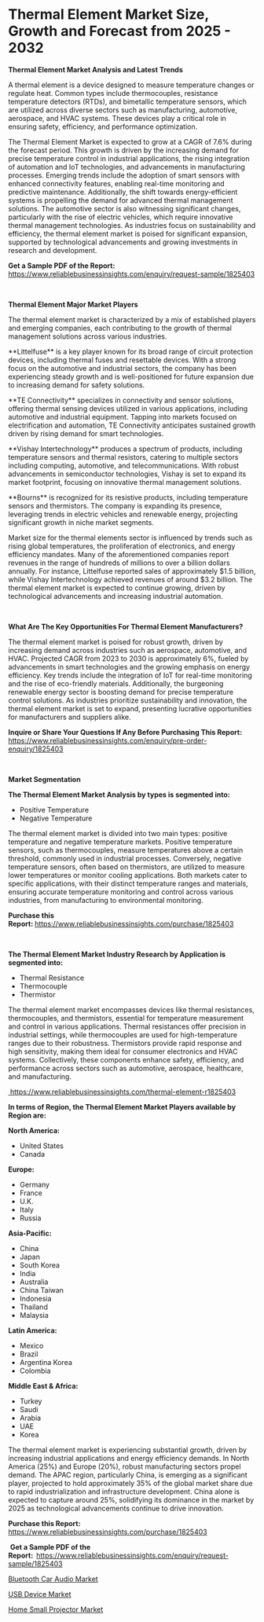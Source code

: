 <p><h1>Thermal Element Market Size, Growth and Forecast from 2025 - 2032</h1></p><p><strong>Thermal Element Market Analysis and Latest Trends</strong></p>
<p><p>A thermal element is a device designed to measure temperature changes or regulate heat. Common types include thermocouples, resistance temperature detectors (RTDs), and bimetallic temperature sensors, which are utilized across diverse sectors such as manufacturing, automotive, aerospace, and HVAC systems. These devices play a critical role in ensuring safety, efficiency, and performance optimization.</p><p>The Thermal Element Market is expected to grow at a CAGR of 7.6% during the forecast period. This growth is driven by the increasing demand for precise temperature control in industrial applications, the rising integration of automation and IoT technologies, and advancements in manufacturing processes. Emerging trends include the adoption of smart sensors with enhanced connectivity features, enabling real-time monitoring and predictive maintenance. Additionally, the shift towards energy-efficient systems is propelling the demand for advanced thermal management solutions. The automotive sector is also witnessing significant changes, particularly with the rise of electric vehicles, which require innovative thermal management technologies. As industries focus on sustainability and efficiency, the thermal element market is poised for significant expansion, supported by technological advancements and growing investments in research and development.</p></p>
<p><strong>Get a Sample PDF of the Report:&nbsp;</strong> <a href="https://www.reliablebusinessinsights.com/enquiry/request-sample/1825403?utm_campaign=1837&utm_medium=2&utm_source=Github&utm_content=ia&utm_term=10022025&utm_id=thermal-element">https://www.reliablebusinessinsights.com/enquiry/request-sample/1825403</a></p>
<p>&nbsp;</p>
<p><strong>Thermal Element Major Market Players</strong></p>
<p><p>The thermal element market is characterized by a mix of established players and emerging companies, each contributing to the growth of thermal management solutions across various industries.</p><p>**Littelfuse** is a key player known for its broad range of circuit protection devices, including thermal fuses and resettable devices. With a strong focus on the automotive and industrial sectors, the company has been experiencing steady growth and is well-positioned for future expansion due to increasing demand for safety solutions.</p><p>**TE Connectivity** specializes in connectivity and sensor solutions, offering thermal sensing devices utilized in various applications, including automotive and industrial equipment. Tapping into markets focused on electrification and automation, TE Connectivity anticipates sustained growth driven by rising demand for smart technologies.</p><p>**Vishay Intertechnology** produces a spectrum of products, including temperature sensors and thermal resistors, catering to multiple sectors including computing, automotive, and telecommunications. With robust advancements in semiconductor technologies, Vishay is set to expand its market footprint, focusing on innovative thermal management solutions.</p><p>**Bourns** is recognized for its resistive products, including temperature sensors and thermistors. The company is expanding its presence, leveraging trends in electric vehicles and renewable energy, projecting significant growth in niche market segments.</p><p>Market size for the thermal elements sector is influenced by trends such as rising global temperatures, the proliferation of electronics, and energy efficiency mandates. Many of the aforementioned companies report revenues in the range of hundreds of millions to over a billion dollars annually. For instance, Littelfuse reported sales of approximately $1.5 billion, while Vishay Intertechnology achieved revenues of around $3.2 billion. The thermal element market is expected to continue growing, driven by technological advancements and increasing industrial automation.</p></p>
<p>&nbsp;</p>
<p><strong>What Are The Key Opportunities For Thermal Element Manufacturers?</strong></p>
<p><p>The thermal element market is poised for robust growth, driven by increasing demand across industries such as aerospace, automotive, and HVAC. Projected CAGR from 2023 to 2030 is approximately 6%, fueled by advancements in smart technologies and the growing emphasis on energy efficiency. Key trends include the integration of IoT for real-time monitoring and the rise of eco-friendly materials. Additionally, the burgeoning renewable energy sector is boosting demand for precise temperature control solutions. As industries prioritize sustainability and innovation, the thermal element market is set to expand, presenting lucrative opportunities for manufacturers and suppliers alike.</p></p>
<p><strong>Inquire or Share Your Questions If Any Before Purchasing This Report:</strong> <a href="https://www.reliablebusinessinsights.com/enquiry/pre-order-enquiry/1825403?utm_campaign=1837&utm_medium=2&utm_source=Github&utm_content=ia&utm_term=10022025&utm_id=thermal-element">https://www.reliablebusinessinsights.com/enquiry/pre-order-enquiry/1825403</a></p>
<p>&nbsp;</p>
<p><strong>Market Segmentation</strong></p>
<p><strong>The Thermal Element Market Analysis by types is segmented into:</strong></p>
<p><ul><li>Positive Temperature</li><li>Negative Temperature</li></ul></p>
<p><p>The thermal element market is divided into two main types: positive temperature and negative temperature markets. Positive temperature sensors, such as thermocouples, measure temperatures above a certain threshold, commonly used in industrial processes. Conversely, negative temperature sensors, often based on thermistors, are utilized to measure lower temperatures or monitor cooling applications. Both markets cater to specific applications, with their distinct temperature ranges and materials, ensuring accurate temperature monitoring and control across various industries, from manufacturing to environmental monitoring.</p></p>
<p><strong>Purchase this Report:&nbsp;</strong><a href="https://www.reliablebusinessinsights.com/purchase/1825403?utm_campaign=1837&utm_medium=2&utm_source=Github&utm_content=ia&utm_term=10022025&utm_id=thermal-element">https://www.reliablebusinessinsights.com/purchase/1825403</a></p>
<p>&nbsp;</p>
<p><strong>The Thermal Element Market Industry Research by Application is segmented into:</strong></p>
<p><ul><li>Thermal Resistance</li><li>Thermocouple</li><li>Thermistor</li></ul></p>
<p><p>The thermal element market encompasses devices like thermal resistances, thermocouples, and thermistors, essential for temperature measurement and control in various applications. Thermal resistances offer precision in industrial settings, while thermocouples are used for high-temperature ranges due to their robustness. Thermistors provide rapid response and high sensitivity, making them ideal for consumer electronics and HVAC systems. Collectively, these components enhance safety, efficiency, and performance across sectors such as automotive, aerospace, healthcare, and manufacturing.</p></p>
<p><a href="https://www.reliablebusinessinsights.com/thermal-element-r1825403?utm_campaign=1837&utm_medium=2&utm_source=Github&utm_content=ia&utm_term=10022025&utm_id=thermal-element">&nbsp;https://www.reliablebusinessinsights.com/thermal-element-r1825403</a></p>
<p><strong>In terms of Region, the Thermal Element Market Players available by Region are:</strong></p>
<p>
    <p> <strong> North America: </strong>
        <ul>
            <li>United States</li>
            <li>Canada</li>
        </ul>
        </p> 
    <p> <strong> Europe: </strong>
        <ul>
            <li>Germany</li>
            <li>France</li>
            <li>U.K.</li>
            <li>Italy</li>
            <li>Russia</li>
        </ul>
        </p> 
    <p> <strong> Asia-Pacific: </strong>
        <ul>
            <li>China</li>
            <li>Japan</li>
            <li>South Korea</li>
            <li>India</li>
            <li>Australia</li>
            <li>China Taiwan</li>
            <li>Indonesia</li>
            <li>Thailand</li>
            <li>Malaysia</li>
        </ul>
        </p> 
    <p> <strong> Latin America: </strong>
        <ul>
            <li>Mexico</li>
            <li>Brazil</li>
            <li>Argentina Korea</li>
            <li>Colombia</li>
        </ul>
        </p> 
    <p> <strong> Middle East & Africa: </strong>
        <ul>
            <li>Turkey</li>
            <li>Saudi</li>
            <li>Arabia</li>
            <li>UAE</li>
            <li>Korea</li>
        </ul>
    </p>
    </p>
<p><p>The thermal element market is experiencing substantial growth, driven by increasing industrial applications and energy efficiency demands. In North America (25%) and Europe (20%), robust manufacturing sectors propel demand. The APAC region, particularly China, is emerging as a significant player, projected to hold approximately 35% of the global market share due to rapid industrialization and infrastructure development. China alone is expected to capture around 25%, solidifying its dominance in the market by 2025 as technological advancements continue to drive innovation.</p></p>
<p><strong>Purchase this Report: </strong><a href="https://www.reliablebusinessinsights.com/purchase/1825403?utm_campaign=1837&utm_medium=2&utm_source=Github&utm_content=ia&utm_term=10022025&utm_id=thermal-element">https://www.reliablebusinessinsights.com/purchase/1825403</a></p>
<p>&nbsp;<strong>Get a Sample PDF of the Report:&nbsp;&nbsp;</strong><a href="https://www.reliablebusinessinsights.com/enquiry/request-sample/1825403?utm_campaign=1837&utm_medium=2&utm_source=Github&utm_content=ia&utm_term=10022025&utm_id=thermal-element">https://www.reliablebusinessinsights.com/enquiry/request-sample/1825403</a></p>
<p><strong></strong></p>
<p><p><a href="https://github.com/mondoydjem/Market-Research-Report-List-1/blob/main/bluetooth-car-audio-market.md?utm_campaign=1837&utm_medium=2&utm_source=Github&utm_content=ia&utm_term=10022025&utm_id=thermal-element">Bluetooth Car Audio Market</a></p><p><a href="https://github.com/mharielmesa/Market-Research-Report-List-5/blob/main/usb-device-market.md?utm_campaign=1837&utm_medium=2&utm_source=Github&utm_content=ia&utm_term=10022025&utm_id=thermal-element">USB Device Market</a></p><p><a href="https://github.com/tsininazzy/Market-Research-Report-List-1/blob/main/home-small-projector-market.md?utm_campaign=1837&utm_medium=2&utm_source=Github&utm_content=ia&utm_term=10022025&utm_id=thermal-element">Home Small Projector Market</a></p></p>